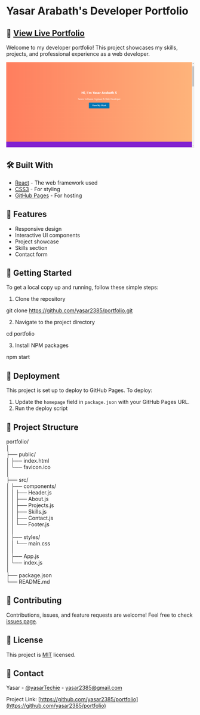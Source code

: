 # Yasar Arabath's Developer Portfolio

## 🚀 [View Live Portfolio](https://yasar2385.github.io/portfolio/)

Welcome to my developer portfolio! This project showcases my skills, projects, and professional experience as a web developer.

![Portfolio Screenshot](./src/icons/screenshort01.png)

## 🛠️ Built With

- [React](https://reactjs.org/) - The web framework used
- [CSS3](https://www.w3.org/Style/CSS/Overview.en.html) - For styling
- [GitHub Pages](https://pages.github.com/) - For hosting

## 🎨 Features

- Responsive design
- Interactive UI components
- Project showcase
- Skills section
- Contact form

## 🏁 Getting Started

To get a local copy up and running, follow these simple steps:

1. Clone the repository

git clone https://github.com/yasar2385/portfolio.git

2. Navigate to the project directory

cd portfolio

3. Install NPM packages

npm start

## 🚀 Deployment

This project is set up to deploy to GitHub Pages. To deploy:

1. Update the `homepage` field in `package.json` with your GitHub Pages URL.
2. Run the deploy script

## 📁 Project Structure

portfolio/<br>
│<br>
├── public/<br>
│   ├── index.html<br>
│   └── favicon.ico<br>
│<br>
├── src/<br>
│   ├── components/<br>
│   │   ├── Header.js<br>
│   │   ├── About.js<br>
│   │   ├── Projects.js<br>
│   │   ├── Skills.js<br>
│   │   ├── Contact.js<br>
│   │   └── Footer.js<br>
│   │<br>
│   ├── styles/<br>
│   │   └── main.css<br>
│   │<br>
│   ├── App.js<br>
│   └── index.js<br>
│<br>
├── package.json<br>
└── README.md<br>

## 🤝 Contributing

Contributions, issues, and feature requests are welcome! Feel free to check [issues page](https://github.com/johndoe/portfolio/issues).

## 📝 License

This project is [MIT](https://choosealicense.com/licenses/mit/) licensed.

## 📧 Contact

Yasar - [@yasarTechie](https://twitter.com/johndoe) - yasar2385@gmail.com

Project Link: [https://github.com/yasar2385/portfolio](https://github.com/yasar2385/portfolio)
